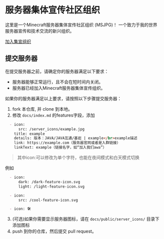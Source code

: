 # 服务器集体宣传社区组织

这里是一个Minecraft服务器集体宣传社区组织 (MSJPG)！
一个致力于我的世界服务器宣传和技术交流的新兴组织。

[加入集宣组织](http://qm.qq.com/cgi-bin/qm/qr?_wv=1027&k=SLn_dDww45TQawEUWHQH_Mmqg_25DBrx&authKey=uJMORZTXS5qHzVX7M1HM0hn%2Fc8xJfciatjKS90b6cIGpwRj%2FJciTON4bIHiNrtsG&noverify=0&group_code=983551769)

## 提交服务器

在提交服务器之前，请确定你的服务器满足以下要求：

- 服务器能够正常运行，且不会在短时间内关闭。
- 服务器已经加入Minecraft服务器集体宣传组织。

如果你的服务器满足以上要求，请按照以下步骤提交服务器：

1. fork 本仓库, 并 clone 到本地。
2. 修改 `docs/index.md` 的features字段，添加

``` index.md
  - icon:
      src: /server_icons/example.jpg
    title: example
    details: 版本：JAVA/JAVA互通/基岩 | example</br>example描述
    link: https://example.com（服务器官网或者是入群链接）
    linkText: example（链接名字，如“加入我们awa”）
```

>其中icon:可以修改为单个字符，也能在夜间模式和白天模式切换

例如

``` index.md
  - icon:
      dark: /dark-feature-icon.svg
      light: /light-feature-icon.svg
```

``` index.md
  - icon:
      src: /cool-feature-icon.svg
```

``` index.md
  - icon: 🛠️
```

3. (可选)如果你需要显示服务器图标，请在 `docs/public/server_icons/` 目录下添加图标
4. push 到你的仓库，然后提交 pull request。
